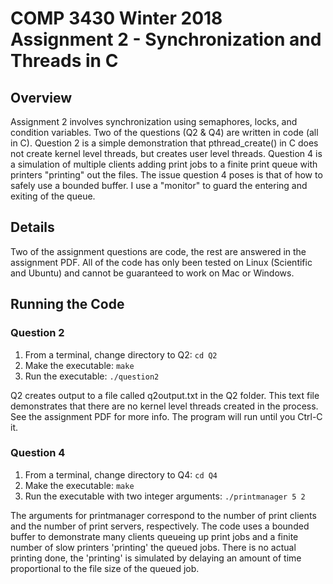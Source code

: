 # COMP 3430 Winter 2018 Assignment 2 - Synchronization and Threads in C

## Overview
Assignment 2 involves synchronization using semaphores, locks, and condition variables. Two of the questions (Q2 & Q4) are written in code (all in C). Question 2 is a simple demonstration that pthread_create() in C does not create kernel level threads, but creates user level threads. Question 4 is a simulation of multiple clients adding print jobs to a finite print queue with printers "printing" out the files. The issue question 4 poses is that of how to safely use a bounded buffer. I use a "monitor" to guard the entering and exiting of the queue.

## Details
Two of the assignment questions are code, the rest are answered in the assignment PDF. All of the code has only been tested on Linux (Scientific and Ubuntu) and cannot be guaranteed to work on Mac or Windows.

## Running the Code

### Question 2
1. From a terminal, change directory to Q2:  `cd Q2`
2. Make the executable:  `make`
3. Run the executable:  `./question2`

Q2 creates output to a file called q2output.txt in the Q2 folder. This text file demonstrates that there are no kernel level threads created in the process. See the assignment PDF for more info. The program will run until you Ctrl-C it.

### Question 4
1. From a terminal, change directory to Q4:  `cd Q4`
2. Make the executable:  `make`
3. Run the executable with two integer arguments:  `./printmanager 5 2`

The arguments for printmanager correspond to the number of print clients and the number of print servers, respectively. The code uses a bounded buffer to demonstrate many clients queueing up print jobs and a finite number of slow printers 'printing' the queued jobs. There is no actual printing done, the 'printing' is simulated by delaying an amount of time proportional to the file size of the queued job.
